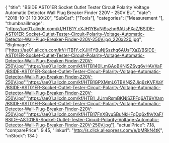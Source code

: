 {
	"title": "BSIDE AST01ER Socket Outlet Tester Circuit Polarity Voltage Automatic Detector Wall Plug Breaker Finder 220V - 250V EU",
	"date": "2018-10-31 10:30:20",
	"SubCat": ["Tools"],
	"categories": ["Measurement "],
	"thumbnailImage": "https://ae01.alicdn.com/kf/HTB1Y.cXJH1YBuNjSszhq6AUsFXaZ/BSIDE-AST01ER-Socket-Outlet-Tester-Circuit-Polarity-Voltage-Automatic-Detector-Wall-Plug-Breaker-Finder-220V-250V.jpg_220x220.jpg",
	"BigImage": ["https://ae01.alicdn.com/kf/HTB1Y.cXJH1YBuNjSszhq6AUsFXaZ/BSIDE-AST01ER-Socket-Outlet-Tester-Circuit-Polarity-Voltage-Automatic-Detector-Wall-Plug-Breaker-Finder-220V-250V.jpg","https://ae01.alicdn.com/kf/HTB140lLmGAoBKNjSZSyq6yHAVXaF/BSIDE-AST01ER-Socket-Outlet-Tester-Circuit-Polarity-Voltage-Automatic-Detector-Wall-Plug-Breaker-Finder-220V-250V.jpg","https://ae01.alicdn.com/kf/HTB1GPXMmL6TBKNjSZJiq6zKVFXaY/BSIDE-AST01ER-Socket-Outlet-Tester-Circuit-Polarity-Voltage-Automatic-Detector-Wall-Plug-Breaker-Finder-220V-250V.jpg","https://ae01.alicdn.com/kf/HTB1_JUrmRsmBKNjSZFFq6AT9VXam/BSIDE-AST01ER-Socket-Outlet-Tester-Circuit-Polarity-Voltage-Automatic-Detector-Wall-Plug-Breaker-Finder-220V-250V.jpg","https://ae01.alicdn.com/kf/HTB17FnXBvuSBuNkHFqDq6xfhVXaF/BSIDE-AST01ER-Socket-Outlet-Tester-Circuit-Polarity-Voltage-Automatic-Detector-Wall-Plug-Breaker-Finder-220V-250V.jpg"],
	"actualPrice": 7.18,
	"comparePrice": 9.45,
	"linkurl": "http://s.click.aliexpress.com/e/bMRkN4tK",
	"inStock": 134
}
